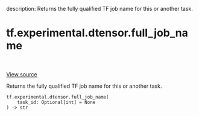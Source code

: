 description: Returns the fully qualified TF job name for this or another task.

<div itemscope itemtype="http://developers.google.com/ReferenceObject">
<meta itemprop="name" content="tf.experimental.dtensor.full_job_name" />
<meta itemprop="path" content="Stable" />
</div>

# tf.experimental.dtensor.full_job_name

<!-- Insert buttons and diff -->

<table class="tfo-notebook-buttons tfo-api nocontent" align="left">

</table>

<a target="_blank" class="external" href="/code/stable/tensorflow/dtensor/python/config.py">View source</a>



Returns the fully qualified TF job name for this or another task.


<pre class="devsite-click-to-copy prettyprint lang-py tfo-signature-link">
<code>tf.experimental.dtensor.full_job_name(
    task_id: Optional[int] = None
) -> str
</code></pre>



<!-- Placeholder for "Used in" -->

